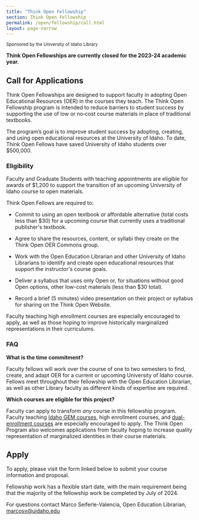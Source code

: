 ```yaml
---
title: "Think Open Fellowship"
section: Think Open Fellowship
permalink: /open/fellowship/call.html
layout: page-narrow
---
```


<small>Sponsored by the University of Idaho Library</small>

**Think Open Fellowships are currently closed for the 2023-24 academic year.**

<!--
**Think Open Fellowships are currently accepting applications for the 23-24 academic year!**
<a href="https://uidaho.co1.qualtrics.com/jfe/form/SV_3vBrgaxCdamGn7U" title="Think Open Fellows Application" class="btn btn-outline-pride-gold" target="_blank" rel="noopener">Click here to apply!</a>-->

## Call for Applications

Think Open Fellowships are designed to support faculty in adopting Open Educational Resources (OER) in the courses they teach. The Think Open Fellowship program is intended to reduce barriers to student success by supporting the use of low or no‐cost course materials in place of traditional textbooks. 

The program’s goal is to improve student success by adopting, creating, and using open educational resources at the University of Idaho. To date, Think Open Fellows have saved University of Idaho students over $500,000.

### Eligibility

Faculty and Graduate Students with teaching appointments are eligible for awards of $1,200 to support the transition of an upcoming University of Idaho course to open materials.

Think Open Fellows are required to:

* Commit to using an open textbook or affordable alternative (total costs less than $30) for a upcoming course that currently uses a traditional publisher's textbook.

* Agree to share the resources, content, or syllabi they create on the Think Open OER Commons group.

* Work with the Open Education Librarian and other University of Idaho Librarians to identify and create open educational resources that support the instructor's course goals.

* Deliver a syllabus that uses only Open or, for situations without good Open options, other low-cost materials (less than $30 total).

* Record a brief (5 minutes) video presentation on their project or syllabus for sharing on the Think Open Website. 

Faculty teaching high enrollment courses are especially encouraged to apply, as well as those hoping to improve historically marginalized representations in their curriculums. 

### FAQ

**What is the time commitment?**

Faculty fellows will work over the course of one to two semesters to find, create, and adapt OER for a current or upcoming University of Idaho course. Fellows meet throughout their fellowship with the Open Education Librarian, as well as other Library faculty as different kinds of expertise are required. 

**Which courses are eligible for this project?**

Faculty can apply to transform _any_ course in this fellowship program. Faculty teaching [Idaho GEM courses](http://coursetransfer.idaho.gov/GEMsearch.aspx), high enrollment courses, and [dual-enrollment courses](https://dualcredit.uidaho.edu/) are especially encouraged to apply. The Think Open Program also welcomes applications from faculty hoping to increase quality representation of marginalized identities in their course materials.

## Apply

To apply, please visit the form linked below to submit your course information and proposal. 

<!--
<a href="https://uidaho.co1.qualtrics.com/jfe/form/SV_3vBrgaxCdamGn7U" class="btn btn-outline-pride-gold" target="_blank" rel="noopener">Think Open Fellows Application</a>-->

Fellowship work has a flexible start date, with the main requirement being that the majority of the fellowship work be completed by July of 2024.

For questions contact Marco Seiferle-Valencia, Open Education Librarian, <marcosv@uidaho.edu>
